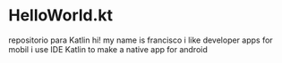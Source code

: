 # HelloWorld.kt
repositorio para Katlin
hi!
my name is francisco i like developer apps for mobil i use IDE Katlin to make a native app for android
